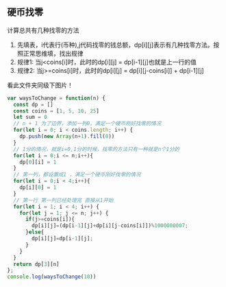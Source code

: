 ## 硬币找零 ##

计算总共有几种找零的方法

1. 先填表，i代表行(币种),j代码找零的钱总额，dp[i][j]表示有几种找零方法。按照正常思维填，找出规律
2. 规律1: 当j<coins[i]时，此时的dp[i][j] = dp[i-1][j]也就是上一行的值
3. 规律2: 当j>=coins[i]时，此时的dp[i][j] = dp[i][j-coins[i]] + dp[i-1][j]

看此文件夹同级下图片！

```javascript
var waysToChange = function(n) {
  const dp = []
  const coins = [1, 5, 10, 25]
  let sum = 0
  // n + 1 为了边界，添加一列0，满足一个硬币刚好找零的情况
  for(let i = 0; i < coins.length; i++) {
    dp.push(new Array(n+1).fill(0))
  }
  // 1分的情况，就是i=0,1分的时候，找零的方法只有一种就是n个1分的
  for(let i = 0;i <= n;i++){
    dp[0][i] = 1
  }
  // 第一列，都设置成1 ，满足一个硬币刚好找零的情况
  for(let i = 0;i < 4;i++){
    dp[i][0] = 1
  }
  // 第一行 第一列已经处理完 直接从1开始
  for(let i = 1; i < 4; i++) {
    for(let j = 1; j <= n; j++) {
      if(j>=coins[i]){
        dp[i][j]=(dp[i-1][j]+dp[i][j-coins[i]])%1000000007;
      }else{
        dp[i][j]=dp[i-1][j];
      }
    }
  }
  return dp[3][n]
};
console.log(waysToChange(10))
```
